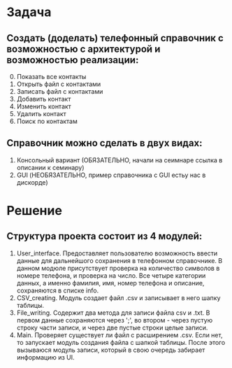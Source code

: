 # Задача
## Создать (доделать) телефонный справочник с возможностью c архитектурой и возможностью реализации:

0. Показать все контакты
1. Открыть файл с контактами
2. Записать файл с контактами
3. Добавить контакт
4. Изменить контакт
5. Удалить контакт
6. Поиск по контактам

## Справочник можно сделать в двух видах:
1. Консольный вариант (ОБЯЗАТЕЛЬНО, начали на сеимнаре ссылка в описании к семинару)
2. GUI (НЕОБЯЗАТЕЛЬНО, пример справочника с GUI естьу нас в дискорде)

# Решение
## Структура проекта состоит из 4 модулей:

1. User_interface. Предоставляет пользователю возможность ввести данные для дальнейшого сохранения в телефонном справочнике. В данном модюле присутствует проверка на количество символов в номере телефона, и проверка на число. Все четыре категории данных, а именно фамилия, имя, номер телефона и описание, сохраняются в списке info.
2. CSV_creating. Модуль создает файл .csv и записывает в него шапку таблицы.
3. File_writing. Содержит два метода для записи файла csv и .txt. В первом данные сохраняются через ';', во втором - через пустую строку части записи, и через две пустые строки целые записи. 
4. Main. Проверяет существует ли файл с расширением .csv. Если нет, то запускает модуль создания файла с шапкой таблицы. После этого вызываюся модуль записи, который в свою очередь забирает информацию из UI.